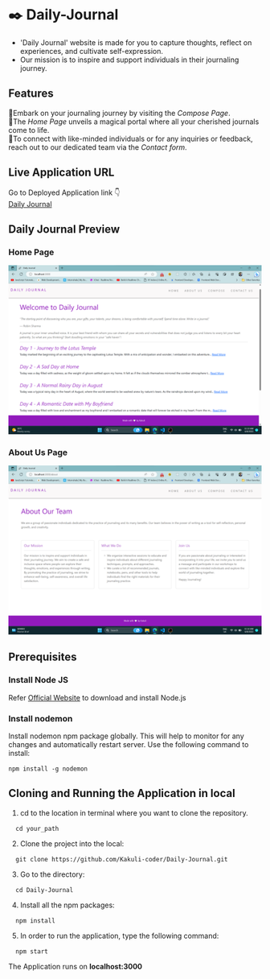 # ✒️ Daily-Journal
- 'Daily Journal' website is made for you to capture thoughts, reflect on experiences, and cultivate self-expression.
- Our mission is to inspire and support individuals in their journaling journey.

## Features
🔹Embark on your journaling journey by visiting the *Compose Page*. <br />
🔹The *Home Page* unveils a magical portal where all your cherished journals come to life. <br />
🔹To connect with like-minded individuals or for any inquiries or feedback, reach out to our dedicated team via the *Contact form*. <br />

## Live Application URL

Go to Deployed Application link 👇 <br />
<a href="" alt="App-link" target="_blank">Daily Journal</a> </br>

## Daily Journal Preview

### Home Page
<img src="public/images/home.png" alt="home-preview"> <br />

### About Us Page
<img src="public/images/about.png" alt="about-preview"> <br />


## Prerequisites

 ### Install Node JS
 Refer <a href="https://nodejs.org/en/" alt="node.js-link" target="_blank">Official Website</a> to download and install Node.js

 ### Install nodemon
 Install nodemon npm package globally. This will help to monitor for any changes and automatically restart server. Use the following command to install:

```
npm install -g nodemon
```

## Cloning and Running the Application in local

1. cd to the location in terminal where you want to clone the repository.

```
  cd your_path
```

2. Clone the project into the local:

```
  git clone https://github.com/Kakuli-coder/Daily-Journal.git
```

3. Go to the directory:

```
  cd Daily-Journal
```
  
4. Install all the npm packages:

```
  npm install
```

5. In order to run the application, type the following command:

```
  npm start
```


The Application runs on **localhost:3000**
